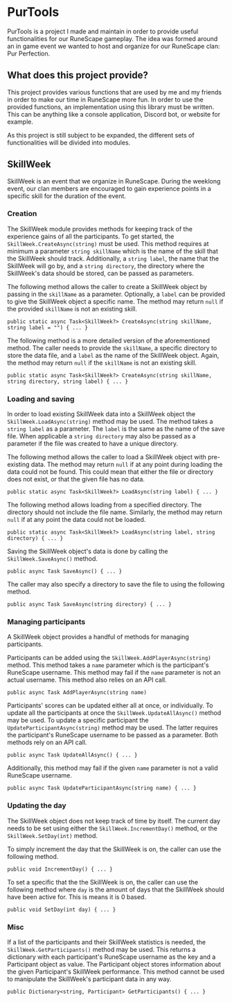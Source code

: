 # PurTools
PurTools is a project I made and maintain in order to provide useful functionalities for our RuneScape gameplay. 
The idea was formed around an in game event we wanted to host and organize for our RuneScape clan: Pur Perfection.

## What does this project provide?
This project provides various functions that are used by me and my friends in order to make our time in RuneScape more fun. 
In order to use the provided functions, an implementation using this library must be written. 
This can be anything like a console application, Discord bot, or website for example.

As this project is still subject to be expanded, the different sets of functionalities will be divided into modules.

## SkillWeek
SkillWeek is an event that we organize in RuneScape. 
During the weeklong event, our clan members are encouraged to gain experience points in a specific skill for the duration of the event.

### Creation
The SkillWeek module provides methods for keeping track of the experience gains of all the participants. To get started, the `SkillWeek.CreateAsync(string)` must be used. This method requires at minimum a parameter `string skillName` which is the name of the skill that the SkillWeek should track. Additionally, a `string label`, the name that the SkillWeek will go by, and a `string directory`, the directory where the SkillWeek's data should be stored, can be passed as parameters.

The following method allows the caller to create a SkillWeek object by passing in the `skillName` as a parameter. 
Optionally, a `label` can be provided to give the SkillWeek object a specific name.
The method may return `null` if the provided `skillName` is not an existing skill.
```
public static async Task<SkillWeek?> CreateAsync(string skillName, string label = "") { ... }
```

The following method is a more detailed version of the aforementioned method. 
The caller needs to provide the `skillName`, a specific directory to store the data file, and a `label` as the name of the SkillWeek object.
Again, the method may return `null` if the `skillName` is not an existing skill.
```
public static async Task<SkillWeek?> CreateAsync(string skillName, string directory, string label) { ... }
```

### Loading and saving
In order to load existing SkillWeek data into a SkillWeek object the `SkillWeek.LoadAsync(string)` method may be used. 
The method takes a `string label` as a parameter. The `label` is the same as the name of the save file. 
When applicable a `string directory` may also be passed as a parameter if the file was created to have a unique directory.

The following method allows the caller to load a SkillWeek object with pre-existing data.
The method may return `null` if at any point during loading the data could not be found. 
This could mean that either the file or directory does not exist, or that the given file has no data.
```
public static async Task<SkillWeek?> LoadAsync(string label) { ... }
```

The following method allows loading from a specified directory. The directory should not include the file name.
Similarly, the method may return `null` if at any point the data could not be loaded.
```
public static async Task<SkillWeek?> LoadAsync(string label, string directory) { ... }
```

Saving the SkillWeek object's data is done by calling the `SkillWeek.SaveAsync()` method.

```
public async Task SaveAsync() { ... }
```

The caller may also specify a directory to save the file to using the following method.
```
public async Task SaveAsync(string directory) { ... }
```

### Managing participants
A SkillWeek object provides a handful of methods for managing participants.

Participants can be added using the `SkillWeek.AddPlayerAsync(string)` method. This method takes a `name` parameter which is the participant's RuneScape username.
This method may fail if the `name` parameter is not an actual username. This method also relies on an API call.
```
public async Task AddPlayerAsync(string name)
```

Participants' scores can be updated either all at once, or individually. To update all the participants at once the `SkillWeek.UpdateAllAsync()` method may be used. 
To update a specific participant the `UpdateParticipantAsync(string)` method may be used. 
The latter requires the participant's RuneScape username to be passed as a parameter.
Both methods rely on an API call.
```
public async Task UpdateAllAsync() { ... }
```

Additionally, this method may fail if the given `name` parameter is not a valid RuneScape username.
```
public async Task UpdateParticipantAsync(string name) { ... }
```

### Updating the day
The SkillWeek object does not keep track of time by itself. 
The current day needs to be set using either the `SkillWeek.IncrementDay()` method, or the `SkillWeek.SetDay(int)` method.

To simply increment the day that the SkillWeek is on, the caller can use the following method.
```
public void IncrementDay() { ... }
```

To set a specific that the the SkillWeek is on, the caller can use the following method where `day` is the amount of days that the SkillWeek should have been active for. 
This is means it is 0 based.
```
public void SetDay(int day) { ... }
```

### Misc
If a list of the participants and their SkillWeek statistics is needed, the `SkillWeek.GetParticipants()` method may be used. 
This returns a dictionary with each participant's RuneScape username as the key and a Participant object as value. 
The Participant object stores information about the given Participant's SkillWeek performance.
This method cannot be used to manipulate the SkillWeek's participant data in any way.

```
public Dictionary<string, Participant> GetParticipants() { ... }
```
